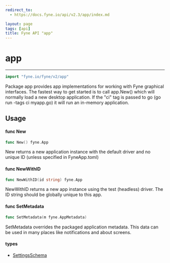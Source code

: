 ```yaml
---
redirect_to:
  - https://docs.fyne.io/api/v2.3/app/index.md

layout: page
tags: [api]
title: Fyne API "app"
---
```



# app
---
```go
import "fyne.io/fyne/v2/app"
```

Package app provides app implementations for working with Fyne graphical interfaces. The fastest way to get started is to call app.New() which will normally load a new desktop application. If the "ci" tag is passed to go (go run -tags ci myapp.go) it will run an in-memory application.

## Usage

#### func  New

```go
func New() fyne.App
```
New returns a new application instance with the default driver and no unique ID (unless specified in FyneApp.toml)

#### func  NewWithID

```go
func NewWithID(id string) fyne.App
```
NewWithID returns a new app instance using the test (headless) driver. The ID string should be globally unique to this app.

#### func  SetMetadata

```go
func SetMetadata(m fyne.AppMetadata)
```
SetMetadata overrides the packaged application metadata. This data can be used in many places like notifications and about screens.

#### types

 * [SettingsSchema](settingsschema.html)
